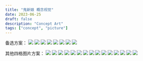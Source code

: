 ```yaml
---
title: "鬼新娘 概念视觉"
date: 2023-06-25
draft: false
description: "Concept Art"
tags: ["concept", "picture"]
---
```

备选方案：
<img class="thumbnailshadow" src="1.png"/>
<img class="thumbnailshadow" src="2.png"/>
<img class="thumbnailshadow" src="3.png"/>
<img class="thumbnailshadow" src="featured.png"/>
<img class="thumbnailshadow" src="5.png"/>
<img class="thumbnailshadow" src="6.png"/>
<img class="thumbnailshadow" src="7.png"/>
<img class="thumbnailshadow" src="8.png"/>

其他四格图片方案：
<img class="thumbnailshadow" src="11.webp"/>
<img class="thumbnailshadow" src="12.webp"/>
<img class="thumbnailshadow" src="13.webp"/>
<img class="thumbnailshadow" src="14.webp"/>
<img class="thumbnailshadow" src="15.png"/>
<img class="thumbnailshadow" src="16.png"/>
<img class="thumbnailshadow" src="17.png"/>
<img class="thumbnailshadow" src="18.png"/>
<img class="thumbnailshadow" src="19.png"/>
<img class="thumbnailshadow" src="20.png"/>
<img class="thumbnailshadow" src="21.png"/>
<img class="thumbnailshadow" src="22.png"/>
<img class="thumbnailshadow" src="23.png"/>
<img class="thumbnailshadow" src="24.png"/>
<img class="thumbnailshadow" src="25.png"/>
